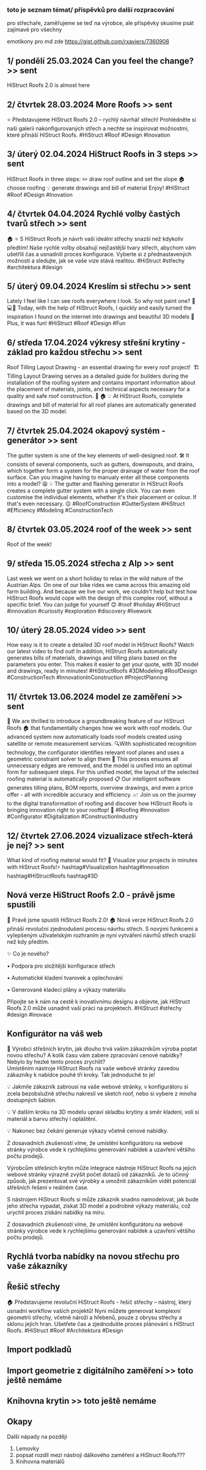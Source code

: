 
### toto je seznam témat/ příspěvků pro další rozpracování 
pro střechaře, zaměřujeme se teď na výrobce, ale příspěvky skusíme psát zajímavé pro všechny

emotikony pro md zde https://gist.github.com/rxaviers/7360908

## 1/ pondělí 25.03.2024 **Can you feel the change?** >> sent
   
   HiStruct Roofs 2.0 is almost here

## 2/ čtvrtek 28.03.2024 **More Roofs** >> sent
   
⭐ Představujeme HiStruct Roofs 2.0 – rychlý návrhář střech! Prohlédněte si naši galerii nakonfigurovaných střech a nechte se inspirovat možnostmi, které přináší HiStruct Roofs. #HiStruct #Roof #Design #Inovation

## 3/ úterý 02.04.2024 **HiStruct Roofs in 3 steps** >> sent

HiStruct Roofs in three steps:
✏️ draw roof outline and set the slope
:house: choose roofing 
💡 generate drawings and bill of material
Enjoy!
#HiStruct #Roof #Design #Inovation

## 4/ čtvrtek 04.04.2024 **Rychlé volby častých tvarů střech** >> sent
:house: :star: S HiStruct Roofs je návrh vaší ideální střechy snazší než kdykoliv předtím! Naše rychlé volby obsahují nejčastější tvary střech, abychom vám ušetřili čas a usnadnili proces konfigurace. Vyberte si z přednastavených možností a sledujte, jak se vaše vize stává realitou. #HiStruct #střechy #architektura #design

## 5/ úterý 09.04.2024 **Kreslím si střechu** >> sent

Lately I feel like I can see roofs everywhere I look. So why not paint one? 🤣
💻🏡 Today, with the help of HiStruct Roofs, I quickly and easily turned the inspiration I found on the internet into drawings and beautiful 3D models 💪 Plus, it was fun! 
#HiStruct #Roof #Design #Fun 

## 6/ středa 17.04.2024 **výkresy střešní krytiny - základ pro každou střechu** >> sent

Roof Tilling Layout Drawing - an essential drawing for every roof project! ️ 🏗️
Tilling Layout Drawing serves as a detailed guide for builders during the installation of the roofing system and contains important information about the placement of materials, joints, and technical aspects necessary for a quality and safe roof construction. 📐 🏠 
💡 At HiStruct Roofs, complete drawings and bill of material for all roof planes are automatically generated based on the 3D model. 

## 7/ čtvrtek 25.04.2024 **okapový systém - generátor** >> sent

The gutter system is one of the key elements of well-designed roof. 🛠️
It consists of several components, such as gutters, downspouts, and drains, which together form a system for the proper drainage of water from the roof surface. 
Can you imagine having to manualy enter all these components into a model? 😫
💡 The gutter and flashing generator in HiStruct Roofs creates a complete gutter system with a single click. You can even customise the individual elements, whether it's their placement or colour. If that's even necessary. 😉
#RoofConstruction #GutterSystem #HiStruct #Efficiency #Modeling #ConstructionTech

## 8/ čtvrtek 03.05.2024 **roof of the week** >> sent

Roof of the week!

## 9/ středa 15.05.2024 **střecha z Alp** >> sent

Last week we went on a short holiday to relax in the wild nature of the Austrian Alps. On one of our bike rides we came across this amazing old farm building.
And because we live our work, we couldn't help but test how HiStruct Roofs would cope with the design of this complex roof, without a specific brief. 
You can judge for yourself 😊
#roof #holiday #HiStruct #innovation #curiosity #exploration #discovery #livework

## 10/ úterý 28.05.2024 **video** >> sent

How easy is it to create a detailed 3D roof model in HiStruct Roofs? Watch our latest video to find out! In addition, HiStruct Roofs automatically generates bills of materials, drawings and tilling plans based on the parameters you enter. This makes it easier to get your quote, with 3D model and drawings, ready in minutes!
#HiStructRoofs #3DModeling #RoofDesign #ConstructionTech #InnovationInConstruction #ProjectPlanning

## 11/ čtvrtek 13.06.2024 **model ze zaměření** >> sent

🚀 We are thrilled to introduce a groundbreaking feature of our HiStruct Roofs 🏠 that fundamentally changes how we work with roof models. Our advanced system now automatically loads roof models created using satellite or remote measurement services. 
🔍With sophisticated recognition technology, the configurator identifies relevant roof planes and uses a geometric constraint solver to align them 🧠 This process ensures all unnecessary edges are removed, and the model is unified into an optimal form for subsequent steps. 
For this unified model, the layout of the selected roofing material is automatically proposed 📋 Our intelligent software generates tilling plans, BOM reports, overview drawings, and even a price offer - all with incredible accuracy and efficiency. 📈
Join us on the journey to the digital transformation of roofing and discover how HiStruct Roofs is bringing innovation right to your rooftop! 🙂 
#Roofing #Innovation #Configurator #Digitalization #ConstructionIndustry

## 12/ čtvrtek 27.06.2024 **vizualizace střech-která je nej?** >> sent

What kind of roofing material would fit? 🤔 Visualize your projects in minutes with HiStruct Roofs!⚡ 
hashtag#Visualization hashtag#Innovation hashtag#HiStructRoofs hashtag#3D

## **Nová verze HiStruct Roofs 2.0** - právě jsme spustili

:rocket: Právě jsme spustili HiStruct Roofs 2.0! :house:
Nová verze HiStruct Roofs 2.0 přináší revoluční zjednodušení procesu návrhu střech. S novými funkcemi a vylepšeným uživatelským rozhraním je nyní vytváření návrhů střech snazší než kdy předtím.

✨ Co je nového?

•  Podpora pro složitější konfigurace střech

•  Automatické kladení tvarovek a oplechování

•  Generované kladecí plány a výkazy materiálu

Připojte se k nám na cestě k inovativnímu designu a objevte, jak HiStruct Roofs 2.0 může usnadnit vaši práci na projektech. #HiStruct #střechy #design #inovace

## **Konfigurátor na váš web**

📢 Výrobci střešních krytin, jak dlouho trvá vašim zákazníkům výroba poptat novou střechu? A kolik času vám zabere zpracování cenové nabídky? Nebylo by hezké tento proces zrychlit?  
Umístěním nástroje HiStruct Roofs na vaše webové stránky zavedou zákazníky k nabídce pouhé tři kroky. Tak jednoduché to je!

💡 Jakmile zákazník zabrousí na vaše webové stránky, v konfigurátoru si zcela bezobslužně střechu nakreslí ve sketch roof, nebo si vybere z mnoha dostupných šablon.

💡 V dalším kroku na 3D modelu upraví skladbu krytiny a směr kladení, volí si materiál a barvu střechy i opláštění.

💡 Nakonec bez čekání generuje výkazy včetně cenové nabídky. 

Z dosavadních zkušeností víme, že umístění konfigurátoru na webové stránky výrobce vede k rychlejšímu generování nabídek a uzavření většího počtu prodejů.️



Výrobcům střešních krytin může integrace nástroje HiStruct Roofs na jejich webové stránky výrazně zvýšit počet dotazů od zákazníků. Je to účinný způsob, jak prezentovat své výrobky a umožnit zákazníkům vidět potenciál střešních řešení v reálném čase.

S nástrojem HiStruct Roofs si může zákazník snadno namodelovat, jak bude jeho střecha vypadat, získat 3D model a podrobné výkazy materiálu, což urychlí proces získání nabídky na míru.

Z dosavadních zkušeností víme, že umístění konfigurátoru na webové stránky výrobce vede k rychlejšímu generování nabídek a uzavření většího počtu prodejů.️

## **Rychlá tvorba nabídky na novou střechu pro vaše zákazníky**
   
## **Řešič střechy**

:house: Představujeme revoluční HiStruct Roofs - řešič střechy – nástroj, který usnadní workflow vašich projektů! Nyní můžete generovat komplexní geometrii střechy, včetně nároží a hřebenů, pouze z obrysu střechy a sklonu jejích hran. Ušetřete čas a zjednodušte proces plánování s HiStruct Roofs. #HiStruct #Roof #Architektura #Design
   
## **Import podkladů**
   
## **Import geometrie z digitálního zaměření** >> toto ještě nemáme
   
## **Knihovna krytin** >> toto ještě nemáme
  
## **Okapy**


Další nápady na později
1. Lemovky
2. popsat rozdíl mezi nástroji dálkového zaměření a HiStruct Roofs???
1. Knihovna materiálů




